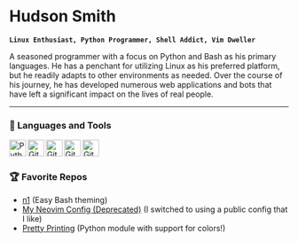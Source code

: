 # Hudson Smith
**`Linux Enthusiast, Python Programmer, Shell Addict, Vim Dweller`**

A seasoned programmer with a focus on Python and Bash as his primary languages. He has a penchant for utilizing Linux as his preferred platform, but he readily adapts to other environments as needed. Over the course of his journey, he has developed numerous web applications and bots that have left a significant impact on the lives of real people.

---
### 🧰 Languages and Tools
<img align="left" alt="Python" height="30px" src="https://img.shields.io/badge/Python-FFD43B?style=for-the-badge&logo=python&logoColor=blue" />
<img align="left" alt="Git" height="30px" src="https://img.shields.io/badge/GNU%20Bash-4EAA25?style=for-the-badge&logo=GNU%20Bash&logoColor=white" />
<img align="left" alt="Git" height="30px" src="https://img.shields.io/badge/NeoVim-%2357A143.svg?&style=for-the-badge&logo=neovim&logoColor=white" />
<img align="left" alt="Git" height="30px" src="https://img.shields.io/badge/Gitpod-000000?style=for-the-badge&logo=gitpod&logoColor=#FFAE33" />
<img align="left" alt="Git" height="30px" src="https://img.shields.io/badge/Linux-FCC624?style=for-the-badge&logo=linux&logoColor=black" />
<br />

#

### 🏆 Favorite Repos

  - [n1](https://github.com/hudsonsmith/n1/tree/main) (Easy Bash theming)
  - [My Neovim Config (Deprecated)](https://github.com/hudsonsmith/doom-neovim) (I switched to using a public config that I like)
  - [Pretty Printing](https://github.com/hudsonsmith/pretty_printing_logs) (Python module with support for colors!)
